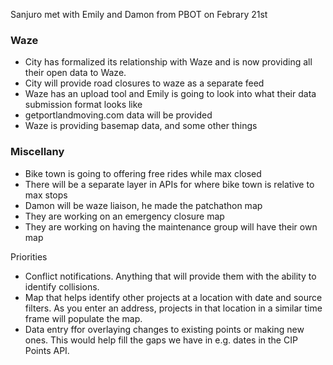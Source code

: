 
Sanjuro met with Emily and Damon from PBOT on Febrary 21st

### Waze
* City has formalized its relationship with Waze and is now providing all their open data to Waze.  
* City will provide road closures to waze as a separate feed
* Waze has an upload tool and Emily is going to look into what their data submission format looks like
* getportlandmoving.com data will be provided
* Waze is providing basemap data, and some other things

### Miscellany
* Bike town is going to offering free rides while max closed
* There will be a separate layer in APIs for where bike town is relative to max stops
* Damon will be waze liaison, he made the patchathon map
* They are working on an emergency closure map
* They are working on having the maintenance group will have their own map

Priorities
* Conflict notifications.  Anything that will provide them with the ability to identify collisions.
* Map that helps identify other projects at a location with date and source filters.  As you enter an address, projects in that location in a similar time frame will populate the map.
* Data entry ffor overlaying changes to existing points or making new ones.  This would help fill the gaps we have in e.g. dates in the CIP Points API.

